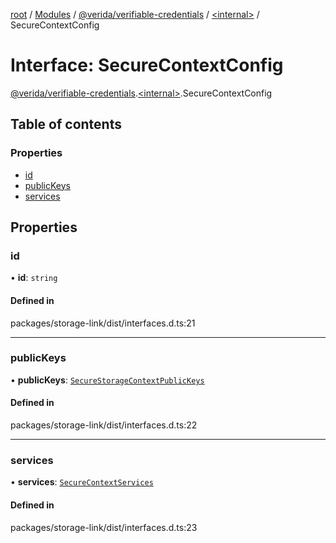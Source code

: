 [root](../README.md) / [Modules](../modules.md) / [@verida/verifiable-credentials](../modules/verida_verifiable_credentials.md) / [<internal\>](../modules/verida_verifiable_credentials._internal_.md) / SecureContextConfig

# Interface: SecureContextConfig

[@verida/verifiable-credentials](../modules/verida_verifiable_credentials.md).[<internal\>](../modules/verida_verifiable_credentials._internal_.md).SecureContextConfig

## Table of contents

### Properties

- [id](verida_verifiable_credentials._internal_.SecureContextConfig.md#id)
- [publicKeys](verida_verifiable_credentials._internal_.SecureContextConfig.md#publickeys)
- [services](verida_verifiable_credentials._internal_.SecureContextConfig.md#services)

## Properties

### id

• **id**: `string`

#### Defined in

packages/storage-link/dist/interfaces.d.ts:21

___

### publicKeys

• **publicKeys**: [`SecureStorageContextPublicKeys`](verida_verifiable_credentials._internal_.SecureStorageContextPublicKeys.md)

#### Defined in

packages/storage-link/dist/interfaces.d.ts:22

___

### services

• **services**: [`SecureContextServices`](verida_verifiable_credentials._internal_.SecureContextServices.md)

#### Defined in

packages/storage-link/dist/interfaces.d.ts:23
